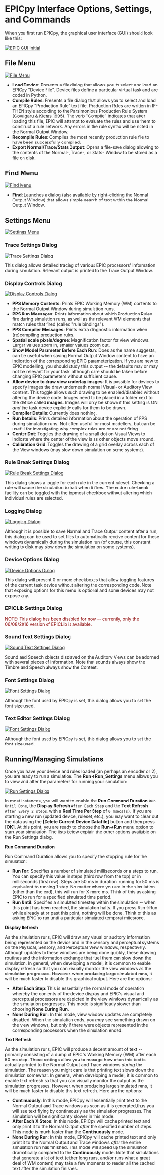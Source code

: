 # EPICpy Interface Options, Settings, and Commands

When you first run EPICpy, the graphical user interface (GUI) should look like this:

[![EPIC GUI Initial](resources/images/epicpy_gui_clean_small.png)](resources/images/epicpy_gui_clean.png)

<!--
TODO: Let's keep this here in case mac users complain and ask for this to return
EPICpy's menu will be found atop the **Normal Output Window** for most platforms, but for MacOS, the menu will be attached to the top of the screen rather than the top of the Normal Output Window. In some cases, you might not see the top-screen menu on MacOS until after you have mouse-clicked inside the Normal Output Window at least once.
-->

## File Menu

[![File Menu](resources/images/menu_file_small.png)](resources/images/menu_file.png)

- **Load Device**: Presents a file dialog that allows you to select and load an EPICpy "Device File". Device files define a particular virtual task and are coded in Python.
- **Compile Rules**: Presents a file dialog that allows you to select and load an EPICpy "Production Rule" text file. Production Rules are written in IF-THEN style according to the Parsimonious Production Rule System [(Covrigaru & Kieras 1995)](resources/articles/CovrigaruKieras1987_ONR_TR26.pdf). The verb "Compile" indicates that after loading this file, EPIC will attempt to evaluate the rules and use them to construct a rule network. Any errors in the rule syntax will be noted in the Normal Output Window.
- **Recompile Rules**: Compiles the most recently production rule file to have been successfully compiled.
- **Export Normal/Trace/Stats Output**: Opens a file-save dialog allowing to the contents of the Normal-, Trace-, or Stats- Window to be stored as a file on disk.

## Find Menu

[![Find Menu](resources/images/menu_find_small.png)](resources/images/menu_find.png)

- **Find**: Launches a dialog (also available by right-clicking the Normal Output Window) that allows simple search of text within the Normal Output Window.
  
## Settings Menu

[![Settings Menu](resources/images/menu_settings_small.png)](resources/images/menu_settings.png)

### Trace Settings Dialog 

[![Trace Settings Dialog](resources/images/dialog_trace_settings_small.png)](resources/images/dialog_trace_settings.png)
 
This dialog allows detailed tracing of various EPIC processors' information during simulation. Relevant output is printed to the Trace Output Window.

### Display Controls Dialog

[![Display Controls Dialog](resources/images/dialog_display_controls_small.png)](resources/images/dialog_display_controls.png)

- **PPS Memory Contents**: Prints EPIC Working Memory (WM) contents to the Normal Output Window during simulation runs.
- **PPS Run Messages**: Prints information about which Production Rules fire during simulation runs, as well as the relevant WM elements that match rules that fired (called "rule bindings").
- **PPS Compiler Messages**: Prints extra diagnostic information when (re)compiling production rules.
- **Spatial scale pixels/degree**: Magnification factor for view windows. Larger values zoom in, smaller values zoom out.
- **Show Model Parameter Before Each Run**: Does as the name suggests, can be useful when saving Normal Output Window content to have an indication of the corresponding EPIC parameterization. If you are new to EPIC modelling, you should study this output -- the defaults may or may not be relevant for your task, although care should be taken before changing EPIC parameters without sufficient cause.
- **Allow device to draw view underlay images**: It is possible for devices to specify images the draw underneath normal Visual- or Auditory View content. This toggle allows such drawing to be enabled/disabled without altering the device code. Images need to be placed in a folder next to the defice called **images**. Images will only be shown if this setting is ON *and* the task device explicitly calls for them to be drawn.
- **Compiler Details**: Currently does nothing.
- **Run Details**: Prints detailed information about the operation of PPS during simulation runs. Not often useful for most modellers, but can be useful for investigating why complex rules are or are not firing.
- **Center Dot**: Toggles the drawing of a small dot on Visual Views to indicate where the center of the view is as other objects move around.
- **Calibration Grid**: Toggles the drawing of a grid overlay across each of the View windows (may slow down simulation on some systems).

### Rule Break Settings Dialog

[![Rule Break Settings Dialog](resources/images/dialog_rule_break_settings_small.png)](resources/images/dialog_rule_break_settings.png)

This dialog shows a toggle for each rule in the current ruleset. Checking a rule will cause the simulation to halt when it fires. The entire rule-break facility can be toggled with the topmost checkbox without altering which individual rules are selected.

### Logging Dialog

[![Logging Dialog](resources/images/dialog_output_logging_small.png)](resources/images/dialog_output_logging.png)

Although it is possible to save Normal and Trace Output content after a run, this dialog can be used to set files to automatically receive content for these windows dynamically during the simulation run (of course, this constant writing to disk may slow down the simulation on some systems).

### Device Options Dialog

[![Device Options Dialog](resources/images/dialog_device_options_small.png)](resources/images/dialog_device_options.png)

This dialog will present 0 or more checkboxes that allow toggling features of the current task device without altering the corresponding code. Note that exposing options for this menu is optional and some devices may not expose any.

### EPICLib Settings Dialog
<font color="#8b0000">NOTE: This dialog has been disabled for now -- currently, only the 06/08/2016 version of EPICLib is available.</font>
<!--
[![EPICLib Settings Dialog](resources/images/dialog_epiclib_settings_small.png)](resources/images/dialog_epiclib_settings.png)

This dialog indicates the EPIClib versions that are currently available. By default, the "Use Latest Version" setting is selected. However, if one wants to run a simulation that relies on an older version of EPIClib, this dialog can be useful.
-->

### Sound Text Settings Dialog

[![Sound Text Settings Dialog](resources/images/sound_text_settings_small.png)](resources/images/sound_text_settings.png)

Sound and Speech objects displayed on the Auditory Views can be adorned with several pieces of information. Note that sounds always show the Timbre and Speech always show the Content.

### Font Settings Dialog

[![Font Settings Dialog](resources/images/font_settings_small.png)](resources/images/font_settings.png)

Although the font used by EPICpy is set, this dialog allows you to set the font size used.

### Text Editor Settings Dialog

[![Font Settings Dialog](resources/images/text_editor_settings_small.png)](resources/images/text_editor_settings.png)

Although the font used by EPICpy is set, this dialog allows you to set the font size used.

## Running/Managing Simulations

Once you have your device and rules loaded (an perhaps an encoder or 2), you are ready to run a simulation. The **Run->Run_Settings** menu allows you to view and alter the parameters for running your simulation:

[![Run Settings Dialog](resources/images/dialog_run_settings.png)](resources/images/dialog_run_settings.png)

In most instances, you will want to enable the **Run Command Duration** `Run Until Done`, the **Display Refresh** `After Each Step` and the **Text Refresh** `After Every 2 steps`, with a **Real Time Per Step** of `0 msecs(s)`. If you are starting a new run (updated device, ruleset, etc.), you may want to clear out the data using the **[Delete Current Device Datafile]** button and then press [**OK**]. At this point, you are ready to choose the **Run->Run** menu option to start your simulation. The lists below explain the other options available on the Run Settings dialog.

**Run Command Duration**

Run Command Duration allows you to specify the stopping rule for the simulation:

- **Run For**: Specifies a number of simulated milliseconds or a steps to run. You can specify this value in steps (third row from the top) or in milliseconds (first row). Steps are 50 ms in duration, running for 50 ms is equivalent to running 1 step. No matter where you are in the simulation (other than the end), this will run for X more ms. Think of this as asking EPIC to run for a specified simulated time period.
- **Run Until**: Specifies a simulated timestep within the simulation -- when this point has been reached, the simulation halts. If you press Run->Run while already at or past this point, nothing will be done. Think of this as asking EPIC to run until a particular simulated temporal milestone.

**Display Refresh**

As the simulation runs, EPIC will draw any visual or auditory information being represented on the device and in the sensory and perceptual systems on the Physical, Sensory, and Perceptual View windows, respectively. Although updates to these windows are being done quickly, these drawing routines and the information exchange that fuel them can slow down the simulation. In general, when developing a model, it is common to enable display refresh so that you can visually monitor the view windows as the simulation progresses. However, when producing large simulated runs, it will be much faster to disable this graphical output. Here are the options:

- **After Each Step**: This is essentially the normal mode of operation whereby the contents of the device display and EPIC's visual and perceptual processors are depicted in the view windows dynamically as the simulation progresses. This mode is significatly slower than choosing **None During Run**.
- **None During Run**: In this mode, view window updates are completely disabled. When the simulation ends, you _may_ see something drawn on the view windows, but only if there were objects represented in the corresponding processors when the simulation ended.

**Text Refresh**

As the simulation runs, EPIC will produce a decent amount of text -- primarily consisting of a dump of EPIC's Working Memory (WM) after each 50 ms step. These settings allow you to manage how often this text is actually printed to the Normal Output and Trace windows *during* the simulation. The reason you might care is that printing text slows down the simulation somewhat. In general, when developing a model, it is common to enable text refresh so that you can visually monitor the output as the simulation progresses. However, when producing large simulated runs, it will be much faster to disable this text refresh. Here are the options:

- **Continuously**: In this mode, EPICpy will essentially print text to the Normal Output and Trace windows as soon as it is generated,thus you will see text flying by continuously as the simulation progresses. The simulation will be significantly slower in this mode.
- **After Each X Steps**: In this mode, EPICpy will cache printed text and only print it to the Normal Output *after* the specified number of steps. This mode is much faster than the **Continuously** mode.
- **None During Run**: In this mode, EPICpy will cache printed text and only print it to the Normal Output and Trace windows *after* the entire simulation run has finished. This mode will speed up the simulation dramatically compared to the **Continuously** mode. Note that simulations that generate a lot of text (either long runs, and/or runs what a great deal of WM content) may take a few moments to render all the cached text after the simulation finishes.

